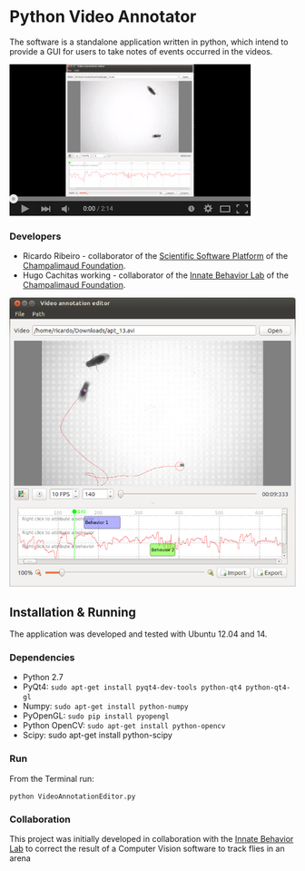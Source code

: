 # Python Video Annotator

The software is a standalone application written in python, which intend to provide a GUI for users to take notes of events occurred in the videos.

[![Video](/docs/video.png)](https://www.youtube.com/watch?v=IE_mtCHc9bQ)


### Developers

* Ricardo Ribeiro - collaborator of the [Scientific Software Platform](http://neuro.fchampalimaud.org/en/research/platforms/staff/Scientific%20Software/) of the [Champalimaud Foundation](http://fchampalimaud.org).
* Hugo Cachitas working - collaborator of the [Innate Behavior Lab](http://neuro.fchampalimaud.org/en/research/investigators/research-groups/group/Vasconcelos/) of the [Champalimaud Foundation](http://fchampalimaud.org).


![Video annotator screenshot](/docs/screencapture.png?raw=true "Screen")

## Installation & Running

The application was developed and tested with Ubuntu 12.04 and 14.

### Dependencies

* Python 2.7
* PyQt4: ```sudo apt-get install pyqt4-dev-tools python-qt4 python-qt4-gl```
* Numpy: ```sudo apt-get install python-numpy```
* PyOpenGL: ```sudo pip install pyopengl```
* Python OpenCV: ```sudo apt-get install python-opencv```
* Scipy: sudo apt-get install python-scipy

### Run

From the Terminal run:

```
python VideoAnnotationEditor.py
```


### Collaboration

This project was initially developed in collaboration with the [Innate Behavior Lab](http://neuro.fchampalimaud.org/en/research/investigators/research-groups/group/Vasconcelos/) to correct the result of a Computer Vision software to track flies in an arena